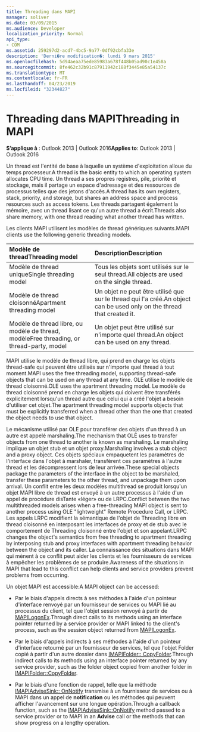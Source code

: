 ```yaml
---
title: Threading dans MAPI
manager: soliver
ms.date: 03/09/2015
ms.audience: Developer
localization_priority: Normal
api_type:
- COM
ms.assetid: 259297d2-acd7-4bc5-9a77-0df92cbfa33e
description: 'Derni�re modification�: lundi 9 mars 2015'
ms.openlocfilehash: 5d94aeaa75ede85983a678f448b05ad90c1e458a
ms.sourcegitcommit: 8fe462c32b91c87911942c188f3445e85a54137c
ms.translationtype: MT
ms.contentlocale: fr-FR
ms.lasthandoff: 04/23/2019
ms.locfileid: "32344827"
---
```

# <a name="threading-in-mapi"></a><span data-ttu-id="2c0e6-103">Threading dans MAPI</span><span class="sxs-lookup"><span data-stu-id="2c0e6-103">Threading in MAPI</span></span>

  
  
<span data-ttu-id="2c0e6-104">**S’applique à** : Outlook 2013 | Outlook 2016</span><span class="sxs-lookup"><span data-stu-id="2c0e6-104">**Applies to**: Outlook 2013 | Outlook 2016</span></span> 
  
<span data-ttu-id="2c0e6-105">Un thread est l'entité de base à laquelle un système d'exploitation alloue du temps processeur.</span><span class="sxs-lookup"><span data-stu-id="2c0e6-105">A thread is the basic entity to which an operating system allocates CPU time.</span></span> <span data-ttu-id="2c0e6-106">Un thread a ses propres registres, pile, priorité et stockage, mais il partage un espace d'adressage et des ressources de processus telles que des jetons d'accès.</span><span class="sxs-lookup"><span data-stu-id="2c0e6-106">A thread has its own registers, stack, priority, and storage, but shares an address space and process resources such as access tokens.</span></span> <span data-ttu-id="2c0e6-107">Les threads partagent également la mémoire, avec un thread lisant ce qu'un autre thread a écrit.</span><span class="sxs-lookup"><span data-stu-id="2c0e6-107">Threads also share memory, with one thread reading what another thread has written.</span></span>
  
<span data-ttu-id="2c0e6-108">Les clients MAPI utilisent les modèles de thread génériques suivants.</span><span class="sxs-lookup"><span data-stu-id="2c0e6-108">MAPI clients use the following generic threading models.</span></span>
  
|<span data-ttu-id="2c0e6-109">**Modèle de thread**</span><span class="sxs-lookup"><span data-stu-id="2c0e6-109">**Threading model**</span></span>|<span data-ttu-id="2c0e6-110">**Description**</span><span class="sxs-lookup"><span data-stu-id="2c0e6-110">**Description**</span></span>|
|:-----|:-----|
|<span data-ttu-id="2c0e6-111">Modèle de thread unique</span><span class="sxs-lookup"><span data-stu-id="2c0e6-111">Single threading model</span></span>  <br/> |<span data-ttu-id="2c0e6-112">Tous les objets sont utilisés sur le seul thread.</span><span class="sxs-lookup"><span data-stu-id="2c0e6-112">All objects are used on the single thread.</span></span>  <br/> |
|<span data-ttu-id="2c0e6-113">Modèle de thread cloisonné</span><span class="sxs-lookup"><span data-stu-id="2c0e6-113">Apartment threading model</span></span>  <br/> |<span data-ttu-id="2c0e6-114">Un objet ne peut être utilisé que sur le thread qui l'a créé.</span><span class="sxs-lookup"><span data-stu-id="2c0e6-114">An object can be used only on the thread that created it.</span></span>  <br/> |
|<span data-ttu-id="2c0e6-115">Modèle de thread libre, ou modèle de thread, modèle</span><span class="sxs-lookup"><span data-stu-id="2c0e6-115">Free threading, or thread-party, model</span></span>  <br/> |<span data-ttu-id="2c0e6-116">Un objet peut être utilisé sur n'importe quel thread.</span><span class="sxs-lookup"><span data-stu-id="2c0e6-116">An object can be used on any thread.</span></span>  <br/> |
   
<span data-ttu-id="2c0e6-117">MAPI utilise le modèle de thread libre, qui prend en charge les objets thread-safe qui peuvent être utilisés sur n'importe quel thread à tout moment.</span><span class="sxs-lookup"><span data-stu-id="2c0e6-117">MAPI uses the free threading model, supporting thread-safe objects that can be used on any thread at any time.</span></span> <span data-ttu-id="2c0e6-118">OLE utilise le modèle de thread cloisonné.</span><span class="sxs-lookup"><span data-stu-id="2c0e6-118">OLE uses the apartment threading model.</span></span> <span data-ttu-id="2c0e6-119">Le modèle de thread cloisonné prend en charge les objets qui doivent être transférés explicitement lorsqu'un thread autre que celui qui a créé l'objet a besoin d'utiliser cet objet.</span><span class="sxs-lookup"><span data-stu-id="2c0e6-119">The apartment threading model supports objects that must be explicitly transferred when a thread other than the one that created the object needs to use that object.</span></span>
  
<span data-ttu-id="2c0e6-120">Le mécanisme utilisé par OLE pour transférer des objets d'un thread à un autre est appelé marshaling.</span><span class="sxs-lookup"><span data-stu-id="2c0e6-120">The mechanism that OLE uses to transfer objects from one thread to another is known as marshaling.</span></span> <span data-ttu-id="2c0e6-121">Le marshaling implique un objet stub et un objet proxy.</span><span class="sxs-lookup"><span data-stu-id="2c0e6-121">Marshaling involves a stub object and a proxy object.</span></span> <span data-ttu-id="2c0e6-122">Ces objets spéciaux empaquetent les paramètres de l'interface dans l'objet à marshaler, transfèrent ces paramètres à l'autre thread et les décompressent lors de leur arrivée.</span><span class="sxs-lookup"><span data-stu-id="2c0e6-122">These special objects package the parameters of the interface in the object to be marshaled, transfer these parameters to the other thread, and unpackage them upon arrival.</span></span> <span data-ttu-id="2c0e6-123">Un conflit entre les deux modèles multithread se produit lorsqu'un objet MAPI libre de thread est envoyé à un autre processus à l'aide d'un appel de procédure disTante «léger» ou de LRPC.</span><span class="sxs-lookup"><span data-stu-id="2c0e6-123">Conflict between the two multithreaded models arises when a free-threading MAPI object is sent to another process using OLE "lightweight" Remote Procedure Call, or LRPC.</span></span> <span data-ttu-id="2c0e6-124">Les appels LRPC modifient la sémantique de l'objet de Threading libre en thread cloisonné en interposant les interfaces de proxy et de stub avec le comportement de Threading cloisonné entre l'objet et son appelant.</span><span class="sxs-lookup"><span data-stu-id="2c0e6-124">LRPC changes the object's semantics from free threading to apartment threading by interposing stub and proxy interfaces with apartment threading behavior between the object and its caller.</span></span> <span data-ttu-id="2c0e6-125">La connaissance des situations dans MAPI qui mènent à ce conflit peut aider les clients et les fournisseurs de services à empêcher les problèmes de se produire.</span><span class="sxs-lookup"><span data-stu-id="2c0e6-125">Awareness of the situations in MAPI that lead to this conflict can help clients and service providers prevent problems from occurring.</span></span>
  
<span data-ttu-id="2c0e6-126">Un objet MAPI est accessible:</span><span class="sxs-lookup"><span data-stu-id="2c0e6-126">A MAPI object can be accessed:</span></span>
  
- <span data-ttu-id="2c0e6-127">Par le biais d'appels directs à ses méthodes à l'aide d'un pointeur d'interface renvoyé par un fournisseur de services ou MAPI lié au processus du client, tel que l'objet session renvoyé à partir de [MAPILogonEx](mapilogonex.md).</span><span class="sxs-lookup"><span data-stu-id="2c0e6-127">Through direct calls to its methods using an interface pointer returned by a service provider or MAPI linked to the client's process, such as the session object returned from [MAPILogonEx](mapilogonex.md).</span></span>
    
- <span data-ttu-id="2c0e6-128">Par le biais d'appels indirects à ses méthodes à l'aide d'un pointeur d'interface retourné par un fournisseur de services, tel que l'objet Folder copié à partir d'un autre dossier dans [IMAPIFolder:: CopyFolder](imapifolder-copyfolder.md).</span><span class="sxs-lookup"><span data-stu-id="2c0e6-128">Through indirect calls to its methods using an interface pointer returned by any service provider, such as the folder object copied from another folder in [IMAPIFolder::CopyFolder](imapifolder-copyfolder.md).</span></span>
    
- <span data-ttu-id="2c0e6-129">Par le biais d'une fonction de rappel, telle que la méthode [IMAPIAdviseSink:: OnNotify](imapiadvisesink-onnotify.md) transmise à un fournisseur de services ou à MAPI dans un appel de **notification** ou les méthodes qui peuvent afficher l'avancement sur une longue opération.</span><span class="sxs-lookup"><span data-stu-id="2c0e6-129">Through a callback function, such as the [IMAPIAdviseSink::OnNotify](imapiadvisesink-onnotify.md) method passed to a service provider or to MAPI in an **Advise** call or the methods that can show progress on a lengthy operation.</span></span> 
    

